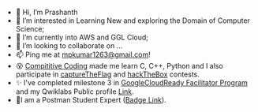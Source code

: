 - 👋 Hi, I’m Prashanth
- 👀 I’m interested in Learning New and exploring the Domain of Computer Science;
- 🌱 I’m currently into AWS and GGL Cloud;
- 💞️ I’m looking to collaborate on ...
- 📫 Ping me at mpkumar1263@gmail.com!
- 😵 [Compititive Coding](https://codeforces.com/profile/knocBack) made me learn C, C++, Python and I also participate in [captureTheFlag](https://play.picoctf.org/) and [hackTheBox](https://app.hackthebox.eu/) contests.
- ✨ I've completed milestone 3 in [GoogleCloudReady Facilitator Program](https://events.withgoogle.com/googlecloudready-facilitator-program/) and my Qwiklabs Public profile [Link](https://www.qwiklabs.com/public_profiles/dc23b8da-f7b2-40e4-88ee-56091370969b).
- 🎉I am a Postman Student Expert ([Badge Link](https://api.badgr.io/public/assertions/igasj_v1QY6CARe4N5xSOQ)).


<!---
knocBack/knocBack is a ✨ special ✨ repository because its `README.md` (this file) appears on your GitHub profile.
You can click the Preview link to take a look at your changes.
--->
